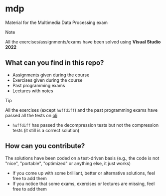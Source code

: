 # mdp

Material for the Multimedia Data Processing exam

> [!NOTE]
> All the exercises/assignments/exams have been solved using **Visual Studio 2022**

## What can you find in this repo? 

- Assignments given during the course
- Exercises given during the course
- Past programming exams
- Lectures with notes

> [!TIP]
> All the exercises (except `huffdiff`) and the past programming exams have passed all the tests on [olj](https://olj.ing.unimore.it)
> - `huffdiff` has passed the decompression tests but not the compression tests (it still is a correct solution)

## How can you contribute? 

The solutions have been coded on a test-driven basis (e.g., the code is not "nice", "portable", "optimized" or anything else, it just works)
- If you come up with some brilliant, better or alternative solutions, feel free to add them
- If you notice that some exams, exercises or lectures are missing, feel free to add them
